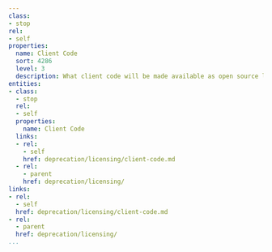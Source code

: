 ```yaml
---
class:
- stop
rel:
- self
properties:
  name: Client Code
  sort: 4286
  level: 3
  description: What client code will be made available as open source license?
entities:
- class:
  - stop
  rel:
  - self
  properties:
    name: Client Code
  links:
  - rel:
    - self
    href: deprecation/licensing/client-code.md
  - rel:
    - parent
    href: deprecation/licensing/
links:
- rel:
  - self
  href: deprecation/licensing/client-code.md
- rel:
  - parent
  href: deprecation/licensing/
...
```

